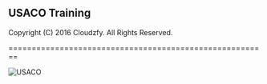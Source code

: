 ## USACO Training

Copyright (C) 2016 Cloudzfy. All Rights Reserved.

========================================================

![USACO](https://raw.githubusercontent.com/cloudzfy/usaco/master/images/cow1.jpg)
